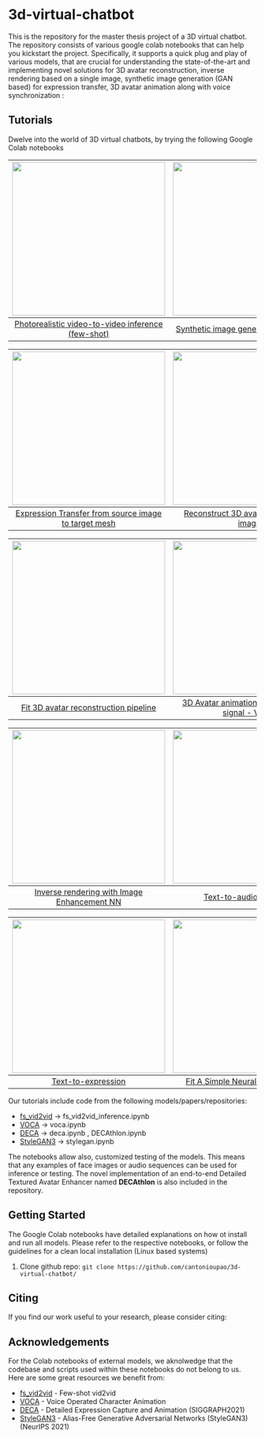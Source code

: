 # 3d-virtual-chatbot
This is the repository for the master thesis project of a 3D virtual chatbot.
The repository consists of various google colab notebooks that can help you kickstart the project. 
Specifically, it supports a quick plug and play of various models, that are crucial for understanding the state-of-the-art and implementing novel solutions for 3D avatar reconstruction, inverse rendering based on a single image, synthetic image generation (GAN based) for expression transfer, 3D avatar animation along with voice synchronization :

## Tutorials

Dwelve into the world of 3D virtual chatbots, by trying the following Google Colab notebooks

|<img src="https://raw.githubusercontent.com/facebookresearch/pytorch3d/main/.github/dolphin_deform.gif" width="310"/>|<img src="https://raw.githubusercontent.com/facebookresearch/pytorch3d/main/.github/bundle_adjust.gif" width="310"/>|
|:-----------------------------------------------------------------------------------------------------------:|:--------------------------------------------------:|
| [Photorealistic video-to-video inference (few-shot)](https://github.com/cantonioupao/3d-virtual-chatbot/main/fs_vid2vid.ipynb)| [Synthetic image generation - StyleGAN](https://github.com/cantonioupao/3d-virtual-chatbot/main/stylegan.ipynb) |

| <img src="https://raw.githubusercontent.com/facebookresearch/pytorch3d/main/.github/render_textured_mesh.gif" width="310"/> | <img src="https://raw.githubusercontent.com/facebookresearch/pytorch3d/main/.github/camera_position_teapot.gif" width="310" height="310"/>
|:------------------------------------------------------------:|:--------------------------------------------------:|
| [Expression Transfer from source image to target mesh](https://github.com/facebookresearch/pytorch3d/blob/main/docs/tutorials/render_textured_meshes.ipynb)| [Reconstruct 3D avatars from single image](https://github.com/facebookresearch/pytorch3d/blob/main/docs/tutorials/camera_position_optimization_with_differentiable_rendering.ipynb)|

| <img src="https://raw.githubusercontent.com/facebookresearch/pytorch3d/main/.github/pointcloud_render.png" width="310"/> | <img src="https://raw.githubusercontent.com/facebookresearch/pytorch3d/main/.github/cow_deform.gif" width="310" height="310"/>
|:------------------------------------------------------------:|:--------------------------------------------------:|
| [Fit 3D avatar reconstruction pipeline](https://github.com/facebookresearch/pytorch3d/blob/main/docs/tutorials/render_colored_points.ipynb)| [3D Avatar animation based on audio signal - VOCA](https://github.com/facebookresearch/pytorch3d/blob/main/docs/tutorials/fit_textured_mesh.ipynb)|

| <img src="https://raw.githubusercontent.com/facebookresearch/pytorch3d/main/.github/densepose_render.png" width="310"/> | <img src="https://raw.githubusercontent.com/facebookresearch/pytorch3d/main/.github/shapenet_render.png" width="310" height="310"/>
|:------------------------------------------------------------:|:--------------------------------------------------:|
| [Inverse rendering with Image Enhancement NN](https://github.com/facebookresearch/pytorch3d/blob/main/docs/tutorials/render_densepose.ipynb)| [Text-to-audio synthesis](https://github.com/facebookresearch/pytorch3d/blob/main/docs/tutorials/dataloaders_ShapeNetCore_R2N2.ipynb)|

| <img src="https://raw.githubusercontent.com/facebookresearch/pytorch3d/main/.github/fit_textured_volume.gif" width="310"/> | <img src="https://raw.githubusercontent.com/facebookresearch/pytorch3d/main/.github/fit_nerf.gif" width="310" height="310"/>
|:------------------------------------------------------------:|:--------------------------------------------------:|
| [Text-to-expression](https://github.com/facebookresearch/pytorch3d/blob/main/docs/tutorials/fit_textured_volume.ipynb)| [Fit A Simple Neural Radiance Field](https://github.com/facebookresearch/pytorch3d/blob/main/docs/tutorials/fit_simple_neural_radiance_field.ipynb)|

Our tutorials include code from the following models/papers/repositories:
 - [fs_vid2vid](https://github.com/NVlabs/imaginaire/blob/master/projects/fs_vid2vid/README.md) &rarr; fs_vid2vid_inference.ipynb
 - [VOCA](https://github.com/TimoBolkart/voca) &rarr; voca.ipynb
 - [DECA](https://github.com/YadiraF/DECA) &rarr;  deca.ipynb , DECAthlon.ipynb
 - [StyleGAN3](https://github.com/NVlabs/stylegan3) &rarr; stylegan.ipynb
 
The notebooks allow also, customized testing of the models. This means that any examples of face images or audio sequences can be used for inference or testing.
The novel implementation of an end-to-end Detailed Textured Avatar Enhancer named **DECAthlon** is also included in the repository.

## Getting Started
The Google Colab notebooks have detailed explanations on how ot install and run all models. Please refer to the respective notebooks, or follow the guidelines for a clean local installation (Linux based systems)

1. Clone github repo:
  ```git clone https://github.com/cantonioupao/3d-virtual-chatbot/```

## Citing
If you find our work useful to your research, please consider citing:





## Acknowledgements
For the Colab notebooks of external models, we aknolwedge that the codebase and scripts used within these notebooks do not belong to us. Here are some great resources we benefit from: 
 - [fs_vid2vid](https://github.com/NVlabs/imaginaire/blob/master/projects/fs_vid2vid/README.md) - Few-shot vid2vid
 - [VOCA](https://github.com/TimoBolkart/voca) - Voice Operated Character Animation
 - [DECA](https://github.com/YadiraF/DECA) - Detailed Expression Capture and Animation (SIGGRAPH2021)
 - [StyleGAN3](https://github.com/NVlabs/stylegan3) - Alias-Free Generative Adversarial Networks (StyleGAN3) (NeurIPS 2021)




